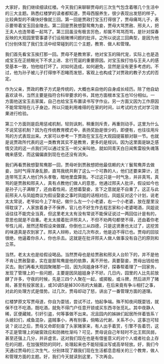 
大家好，我们继续细读红楼。今天我们来聊聊贾母的三次生气包含着哪几个生活中的三大主题。熟悉红楼梦的读者都知道，贾母西服养生，很少表现出发怒的样子。比较典型的不痛快好像就三回。第一回是贾政打宝玉打得很了，贾母痛骂儿子，表示要带着宝玉回金陵去。第二回是贾赦想娶鸳鸯为妾，贾母大骂贾赦、邢夫人，把王夫人也连带着一起骂了。第三回虽没有极言厉色，却属不骂骂而骂，是针对探春反映的大观园里管事婆子们设局赌博问题的批评。之所以说这三回典型，是因为他们分别体现了我们生活中经常碰到的三个主题，教育、做人和管理。

我们首先看宝玉挨打那一回。贾母不是教育家，他对宝玉的隔代宠，实际上也是造成宝玉在正统眼光下不求上进、言行荒诞的重要原因。对宝玉挨打怕与王夫人的感受基本一致，怕他给打坏了。对如何造成，如何避免，显然是没有更多考虑的。不过，他为孙子被儿子打得惨不忍睹而发怒，客观上也构成了对贾政的教子方式的否定。

作为父亲，贾政的教子方式是传统的，大概也来自他的自身成长经历。除了他自幼喜欢读书，当然主要是指符合科举要求的书，其他方面根本宝玉也10分相似。一方面他送宝玉去家属，自己也给宝玉布置读书写字作业。另一方面又因为工作原因不能常常陪在儿子身边，所以只能利用难得的在家的时间，以考试的方式对学习效果进行检验。

第三个方面则是启用惩戒机制，轻则讽刺，稍重则斥责，再重则动手。这里为什么不说奖惩机制？因为在传统教育模式中，表扬奖励是很少的，即便有，也往往用斥骂的方式表现出来。大家可以参考一下贾政在宝玉在大观园提匾额对联一节。也就是说贾政所代表的这一类教育其实不是教育，更多的是规训。因为这里面是缺乏感情交流的这一点我们可以通过宝玉一听父亲叫他，就如同青天白日闻焦雷般失魂落魄来感受，而这偏偏直到现在也还没有消失。

我们再看贾赦想娶鸳鸯那一回，贾母听到贾赦想把他最信赖的大丫鬟鸳鸯弄去做妾，当时气得浑身乱颤，直骂我统共剩了这么一个可靠的人，他们还要来算计，还连带骂王夫人他们外头孝敬，暗地里盘算我。不过这只是一时气急，并非真骂，真骂的是贾赦和邢夫人，真有点教他们做人的意思，他通过邢夫人批评，假设如今也是孙子儿子满眼了，还由着性闹，还想着娶妾，言下之意就是不自重了。这正与此前邢夫人与凤姐商议为假设娶妾之事时凤姐的话相对应。凤姐反对这个计划，说老太太常说，老爷如今上了年纪，做什么左一个小老婆，右一个小老婆，放在屋里没得耽误了，人家放着身子不保养，官儿也不好生作去程志家和小老婆喝酒，凤姐说话往往不能完全当真，但这里老太太有没有常说不能保证说过一两回估计是有的，意思也就是不自重。老太太接着批评邢夫人，不但不劝两句都使不得，还由着你老爷性儿闹，居然还帮假设来做媒，你倒也三从四德，只是这贤惠也太过了，这挖苦的味道真是农到家了。邢夫人辩称，劝过几次布衣，他是迫不得已也。贾母的回驳很绝，他逼着你杀人，你也杀去。这就是在批评邢夫人做人做事没有自己的原则和立茶。

当然，老太太也是给假设喝品。当然贾母也是给贾赦和邢夫人台阶下的，并不是他不肯让贾赦娶妾，实在是那鸳鸯是他的依靠，离不开他，真要娶妾，贾母出钱给他买去。我们再看大观园聚赌那一回，因为凤姐身体不好，探春帮着理了一回家务，发现了管理上的一些问题，主要是因凤姐姐身子不好。几日内，园里的人比先前放肆了许多，守夜的时候，先是三四个人聚在一起，或掷骰，或斗牌，然后进开了赌局，甚至有投家居主，或30调5是掉300吊的大输赢，在后来竟有争斗相打之事，对此的处理方式是借势。过几次，贾母却动了怒，讲出了一番管理方面的道理。

红楼梦原文写贾母道，你自为耍钱，尝试不过，怕起争端。殊不知夜间既耍钱，就保不住不吃酒，既吃酒，就免不得门户任意开锁或买东西寻张觅礼。其中夜静人稀，区便藏贼，引奸引盗，何等事做不出来。况且园内的姊妹们起居所伴着皆系丫头媳妇们，咸鱼混杂，盗贼事小，再有别事，倘略沾代谢，关系不小，这事岂可轻说？说过之后，贾母又命即刻查了头家赌家来，有人出手着赏，引擎不告着罚，这不正是管理上的破窗效应和防微杜渐吗？可见，贾母说自己年轻时不比王熙凤弱，甚至还强上几分，并非虚言。这对我们现在也是有借鉴意义的对个人或者社会上存在的问题，在加强预防的同时，处理起来也不能轻描淡写或高举轻放。好，我们今天通过贾母的三次生气，分别体现了跟我们现在生活都息息相关的三个教育，做人和管理方面的主题。好，我们今天就读到这里，下次再会。


